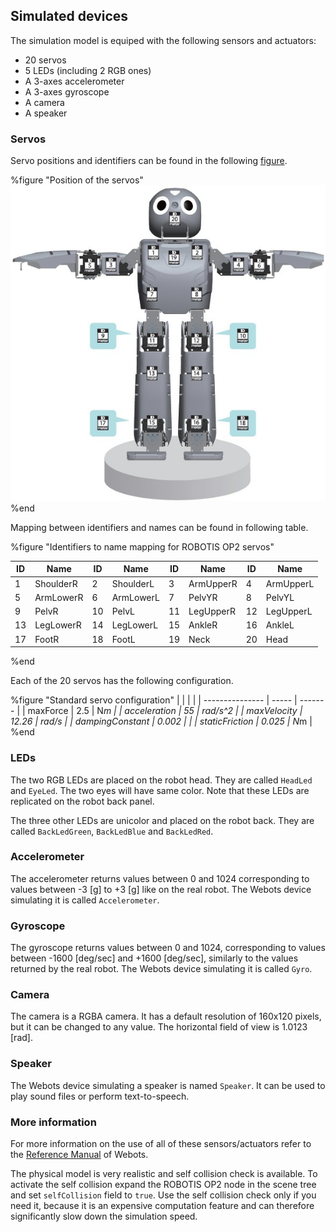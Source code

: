 ## Simulated devices

The simulation model is equiped with the following sensors and actuators:

- 20 servos
- 5 LEDs (including 2 RGB ones)
- A 3-axes accelerometer
- A 3-axes gyroscope
- A camera
- A speaker

### Servos

Servo positions and identifiers can be found in the following
[figure](#position-of-the-servos).

%figure "Position of the servos"
![robotis_op2_servo_map.png](images/robotis_op2_servo_map.png)
%end

Mapping between identifiers and names can be found in following table.

%figure "Identifiers to name mapping for ROBOTIS OP2 servos"

| ID | Name      | ID | Name      | ID | Name      | ID | Name      |
| -- | --------- | -- | --------- | -- | --------- | -- | --------- |
| 1  | ShoulderR | 2  | ShoulderL | 3  | ArmUpperR | 4  | ArmUpperL |
| 5  | ArmLowerR | 6  | ArmLowerL | 7  | PelvYR    | 8  | PelvYL    |
| 9  | PelvR     | 10 | PelvL     | 11 | LegUpperR | 12 | LegUpperL |
| 13 | LegLowerR | 14 | LegLowerL | 15 | AnkleR    | 16 | AnkleL    |
| 17 | FootR     | 18 | FootL     | 19 | Neck      | 20 | Head      |

%end

Each of the 20 servos has the following configuration.

%figure "Standard servo configuration"
|                 |       |         |
| --------------- | ----- | ------- |
| maxForce        | 2.5   | N*m     |
| acceleration    | 55    | rad/s^2 |
| maxVelocity     | 12.26 | rad/s   |
| dampingConstant | 0.002 |         |
| staticFriction  | 0.025 | N*m     |
%end

### LEDs

The two RGB LEDs are placed on the robot head. They are called `HeadLed` and
`EyeLed`. The two eyes will have same color. Note that these LEDs are
replicated on the robot back panel.

The three other LEDs are unicolor and placed on the robot back.
They are called `BackLedGreen`, `BackLedBlue` and `BackLedRed`.

### Accelerometer

The accelerometer returns values between 0 and 1024 corresponding to values
between -3 [g] to +3 [g] like on the real robot.
The Webots device simulating it is called `Accelerometer`.

### Gyroscope

The gyroscope returns values between 0 and 1024, corresponding to values between
 -1600 [deg/sec] and +1600 [deg/sec], similarly to the values returned by the real robot.
The Webots device simulating it is called `Gyro`.

### Camera

The camera is a RGBA camera. It has a default resolution of 160x120 pixels, but it
can be changed to any value.
The horizontal field of view is 1.0123 [rad].

### Speaker

The Webots device simulating a speaker is named `Speaker`. It can be used to play sound files or perform
text-to-speech.

### More information

For more information on the use of all of these sensors/actuators refer to the
[Reference Manual](http://www.cyberbotics.com/reference) of Webots.

The physical model is very realistic and self collision check is available. To
activate the self collision expand the ROBOTIS OP2 node in the scene tree and set
`selfCollision` field to `true`. Use the self collision check
only if you need it, because it is an expensive computation feature and can therefore
significantly slow down the simulation speed.
